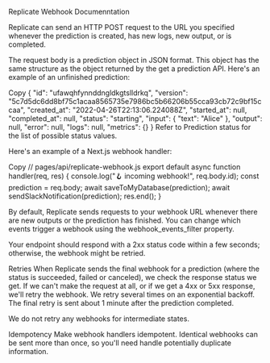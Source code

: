 Replicate Webhook Documenntation

Replicate can send an HTTP POST request to the URL you specified whenever the prediction is created, has new logs, new output, or is completed.

The request body is a prediction object in JSON format. This object has the same structure as the object returned by the get a prediction API. Here's an example of an unfinished prediction:


Copy
{
  "id": "ufawqhfynnddngldkgtslldrkq",
  "version": "5c7d5dc6dd8bf75c1acaa8565735e7986bc5b66206b55cca93cb72c9bf15ccaa",
  "created_at": "2022-04-26T22:13:06.224088Z",
  "started_at": null,
  "completed_at": null,
  "status": "starting",
  "input": {
    "text": "Alice"
  },
  "output": null,
  "error": null,
  "logs": null,
  "metrics": {}
}
Refer to Prediction status for the list of possible status values.

Here's an example of a Next.js webhook handler:

Copy
// pages/api/replicate-webhook.js
export default async function handler(req, res) {
  console.log("🪝 incoming webhook!", req.body.id);
  const prediction = req.body;
  await saveToMyDatabase(prediction);
  await sendSlackNotification(prediction);
  res.end();
}

By default, Replicate sends requests to your webhook URL whenever there are new outputs or the prediction has finished. You can change which events trigger a webhook using the webhook_events_filter property.

Your endpoint should respond with a 2xx status code within a few seconds; otherwise, the webhook might be retried.

Retries
When Replicate sends the final webhook for a prediction (where the status is succeeded, failed or canceled), we check the response status we get. If we can't make the request at all, or if we get a 4xx or 5xx response, we'll retry the webhook. We retry several times on an exponential backoff. The final retry is sent about 1 minute after the prediction completed.

We do not retry any webhooks for intermediate states.

Idempotency
Make webhook handlers idempotent. Identical webhooks can be sent more than once, so you'll need handle potentially duplicate information.




